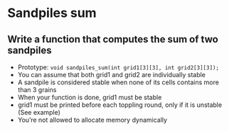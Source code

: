 # Sandpiles sum 

## Write a function that computes the sum of two sandpiles

* Prototype: `void sandpiles_sum(int grid1[3][3], int grid2[3][3]);`
* You can assume that both grid1 and grid2 are individually stable
* A sandpile is considered stable when none of its cells contains more than 3 grains
* When your function is done, grid1 must be stable
* grid1 must be printed before each toppling round, only if it is unstable (See example)
* You’re not allowed to allocate memory dynamically
